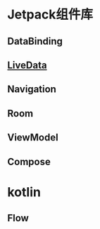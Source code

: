 # Jetpack组件库

## DataBinding

## [LiveData]('./app/src/main/java/com/justin/jetpacklearn/LiveData')

## Navigation

## Room

## ViewModel

## Compose


# kotlin

## Flow
